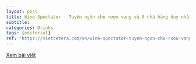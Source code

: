 ```yaml
---
layout: post
title: Wine Spectator - Tuyên ngôn cho rượu vang và 5 nhà hàng duy nhất tại Việt Nam đạt giải
subtitle: 
categories: Drinks
tags: [editorial]
ref: "https://vietcetera.com/vn/wine-spectator-tuyen-ngon-cho-ruou-vang-va-5-nha-hang-duy-nhat-tai-viet-nam-dat-giai"
---
```

[Xem bài viết](https://vietcetera.com/vn/wine-spectator-tuyen-ngon-cho-ruou-vang-va-5-nha-hang-duy-nhat-tai-viet-nam-dat-giai)

